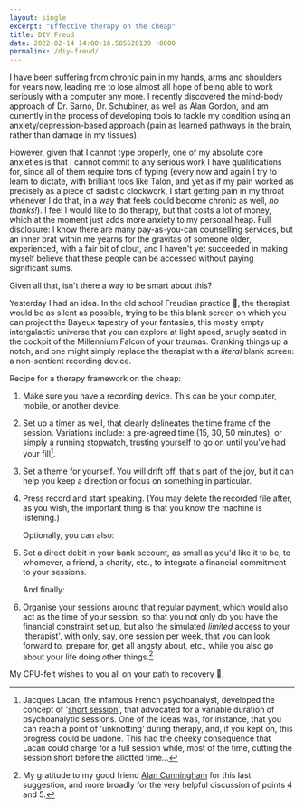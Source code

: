 ```yaml
---
layout: single
excerpt: "Effective therapy on the cheap"
title: DIY Freud
date: 2022-02-14 14:00:16.585520139 +0000 
permalink: /diy-freud/
---
```


I have been suffering from chronic pain in my hands, arms and shoulders for years now, leading me to lose almost all hope of being able to work seriously with a computer any more. I recently discovered the mind-body approach of Dr. Sarno, Dr. Schubiner, as well as Alan Gordon, and am currently in the process of developing tools to tackle my condition using an anxiety/depression-based approach (pain as learned pathways in the brain, rather than damage in my tissues).

However, given that I cannot type properly, one of my absolute core anxieties is that I cannot commit to any serious work I have qualifications for, since all of them require tons of typing (every now and again I try to learn to dictate, with brilliant toos like Talon, and yet as if my pain worked as precisely as a piece of sadistic clockwork, I start getting pain in my throat whenever I  do that, in a way that feels could become chronic as well, *no thanks!*). I feel I would like to do therapy, but that costs a lot of money, which at the moment just adds more anxiety to my personal heap. Full disclosure: I know there are many pay-as-you-can counselling services, but an inner brat within me yearns for the gravitas of someone older, experienced, with a fair bit of clout, and I haven't yet succeeded in making myself believe that these people can be accessed without paying significant sums.

Given all that, isn't there a way to be smart about this?

Yesterday I had an idea. In the old school Freudian practice 🖤, the therapist would be as silent as possible, trying to be this blank screen on which you can project the Bayeux tapestry of your fantasies, this mostly empty intergalactic universe that you can explore at light speed, snugly seated in the cockpit of the Millennium Falcon of your traumas. Cranking things up a notch, and one might simply replace the therapist with a *literal* blank screen: a non-sentient recording device. 

Recipe for a therapy framework on the cheap:

1. Make sure you have a recording device. This can be your computer, mobile, or another device.
2. Set up a timer as well, that clearly delineates the time frame of the session. Variations include: a pre-agreed time (15, 30, 50 minutes), or simply a running stopwatch, trusting yourself to go on until you've had your fill[^1].
3. Set a theme for yourself. You will drift off, that's part of the joy, but it can help you keep a direction or focus on something in particular.
4. Press record and start speaking. (You may delete the recorded file after, as you wish, the important thing is that you know the machine is listening.)

   Optionally, you can also:
5. Set a direct debit in your bank account, as small as you'd like it to be, to whomever, a friend, a charity, etc., to integrate a financial commitment to your sessions.

   And finally:
6. Organise your sessions around that regular payment, which would also act as the time of your session, so that you not only do you have the financial constraint set up, but also the simulated *limited* access to your 'therapist', with only, say, one session per week, that you can look forward to, prepare for, get all angsty about, etc., while you also go about your life doing other things.[^2]

My CPU-felt wishes to you all on your path to recovery 🤖.

[^1]: Jacques Lacan, the infamous French psychoanalyst, developed the concept of '[short session](https://www.lacanonline.com/2010/07/the-short-session/)', that advocated for a variable duration of psychoanalytic sessions. One of the ideas was, for instance, that you can reach a point of 'unknotting' during therapy, and, if you kept on, this progress could be undone. This had the cheeky consequence that Lacan could charge for a full session while, most of the time, cutting the session short before the allotted time...
[^2]: My gratitude to my good friend [Alan Cunningham](https://twitter.com/alanmcunningham) for this last suggestion, and more broadly for the very helpful discussion of points 4 and 5.
